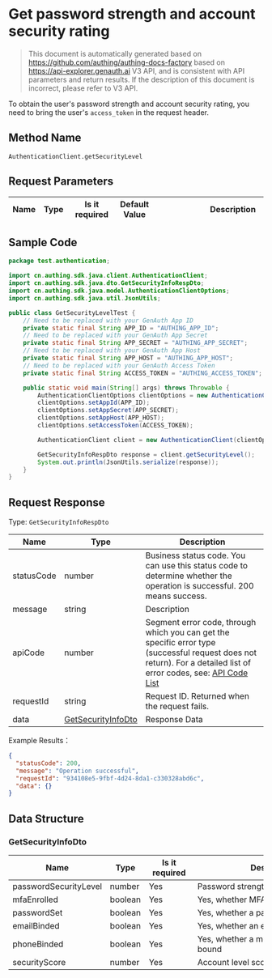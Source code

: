 # Get password strength and account security rating

<!--
Warning ⚠️:
Do not modify this document directly,
https://github.com/Authing/authing-docs-factory
Use this project to generate
-->

<LastUpdated />

> This document is automatically generated based on https://github.com/authing/authing-docs-factory based on https://api-explorer.genauth.ai V3 API, and is consistent with API parameters and return results. If the description of this document is incorrect, please refer to V3 API.

To obtain the user's password strength and account security rating, you need to bring the user's `access_token` in the request header.

## Method Name

`AuthenticationClient.getSecurityLevel`

## Request Parameters

| Name | Type | <div style="width:80px">Is it required</div> | Default Value | <div style="width:300px">Description</div> | <div style="width:200px"></div>Example Value</div> |
| ---- | ---- | -------------------------------------------- | ------------- | ------------------------------------------ | -------------------------------------------------- |

## Sample Code

```java
package test.authentication;

import cn.authing.sdk.java.client.AuthenticationClient;
import cn.authing.sdk.java.dto.GetSecurityInfoRespDto;
import cn.authing.sdk.java.model.AuthenticationClientOptions;
import cn.authing.sdk.java.util.JsonUtils;

public class GetSecurityLevelTest {
    // Need to be replaced with your GenAuth App ID
    private static final String APP_ID = "AUTHING_APP_ID";
    // Need to be replaced with your GenAuth App Secret
    private static final String APP_SECRET = "AUTHING_APP_SECRET";
    // Need to be replaced with your GenAuth App Host
    private static final String APP_HOST = "AUTHING_APP_HOST";
    // Need to be replaced with your GenAuth Access Token
    private static final String ACCESS_TOKEN = "AUTHING_ACCESS_TOKEN";

    public static void main(String[] args) throws Throwable {
        AuthenticationClientOptions clientOptions = new AuthenticationClientOptions();
        clientOptions.setAppId(APP_ID);
        clientOptions.setAppSecret(APP_SECRET);
        clientOptions.setAppHost(APP_HOST);
        clientOptions.setAccessToken(ACCESS_TOKEN);

        AuthenticationClient client = new AuthenticationClient(clientOptions);

        GetSecurityInfoRespDto response = client.getSecurityLevel();
        System.out.println(JsonUtils.serialize(response));
    }
}

```

## Request Response

Type: `GetSecurityInfoRespDto`

| Name       | Type                                                 | Description                                                                                                                                                                                                                                                                                                                                 |
| ---------- | ---------------------------------------------------- | ------------------------------------------------------------------------------------------------------------------------------------------------------------------------------------------------------------------------------------------------------------------------------------------------------------------------------------------- |
| statusCode | number                                               | Business status code. You can use this status code to determine whether the operation is successful. 200 means success.                                                                                                                                                                                                                     |
| message    | string                                               | Description                                                                                                                                                                                                                                                                                                                                 |
| apiCode    | number                                               | Segment error code, through which you can get the specific error type (successful request does not return). For a detailed list of error codes, see: [API Code List](https://api-explorer.genauth.ai/?tag=group/%E5%BC%80%E5%8F%91%E5%87%86%E5%A4%87#tag/%E5%BC%80%E5%8F%91%E5%87%86%E5%A4%87/%E9%94%99%E8%AF%AF%E5%A4%84%E7%90%86/apiCode) |
| requestId  | string                                               | Request ID. Returned when the request fails.                                                                                                                                                                                                                                                                                                |
| data       | <a href="#GetSecurityInfoDto">GetSecurityInfoDto</a> | Response Data                                                                                                                                                                                                                                                                                                                               |

Example Results：

```json
{
  "statusCode": 200,
  "message": "Operation successful",
  "requestId": "934108e5-9fbf-4d24-8da1-c330328abd6c",
  "data": {}
}
```

## Data Structure

### <a id="GetSecurityInfoDto"></a> GetSecurityInfoDto

| Name                  | Type    | <div style="width:80px">Is it required</div> | <div style="width:300px">Description</div>  | <div style="width:200px">Example Value</div> |
| --------------------- | ------- | -------------------------------------------- | ------------------------------------------- | -------------------------------------------- |
| passwordSecurityLevel | number  | Yes                                          | Password strength level                     |                                              |
| mfaEnrolled           | boolean | Yes                                          | Yes, whether MFA is bound                   |                                              |
| passwordSet           | boolean | Yes                                          | Yes, whether a password is set              |                                              |
| emailBinded           | boolean | Yes                                          | Yes, whether an email address is bound      |                                              |
| phoneBinded           | boolean | Yes                                          | Yes, whether a mobile phone number is bound |                                              |
| securityScore         | number  | Yes                                          | Account level score                         |                                              |
